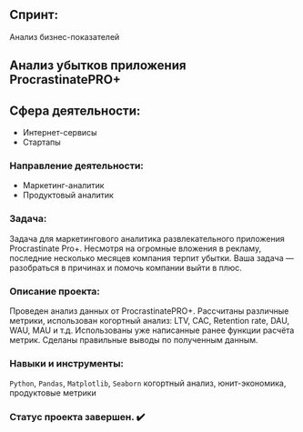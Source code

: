 ## Спринт:
Анализ бизнес-показателей

##  Анализ убытков приложения ProcrastinatePRO+


## Сфера деятельности:
- Интернет-сервисы
- Стартапы

### Направление деятельности:
- Маркетинг-аналитик
- Продуктовый аналитик

### Задача:
Задача для маркетингового аналитика развлекательного приложения Procrastinate Pro+. Несмотря на огромные вложения в рекламу, последние несколько месяцев компания терпит убытки. Ваша задача — разобраться в причинах и помочь компании выйти в плюс.

### Описание проекта:
Проведен анализ данных от ProcrastinatePRO+.
Рассчитаны различные метрики, использован когортный анализ: LTV, CAC, Retention rate, DAU, WAU, MAU и т.д. Использованы уже написанные ранее функции расчёта метрик. Сделаны правильные выводы по полученным данным.
### Навыки и инструменты:
`Python`, `Pandas`, `Matplotlib`,  `Seaborn`
когортный анализ, юнит-экономика, продуктовые метрики

### Статус проекта завершен. :heavy_check_mark:
